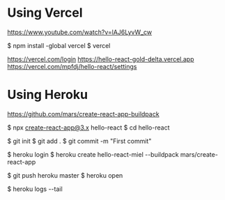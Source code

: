 # Using Vercel
https://www.youtube.com/watch?v=lAJ6LyvW_cw

$ npm install -global vercel
$ vercel

https://vercel.com/login
https://hello-react-gold-delta.vercel.app 
https://vercel.com/mpfdj/hello-react/settings


# Using Heroku
https://github.com/mars/create-react-app-buildpack

$ npx create-react-app@3.x hello-react
$ cd hello-react

$ git init
$ git add .
$ git commit -m "First commit"

$ heroku login
$ heroku create hello-react-miel --buildpack mars/create-react-app

$ git push heroku master
$ heroku open

$ heroku logs --tail